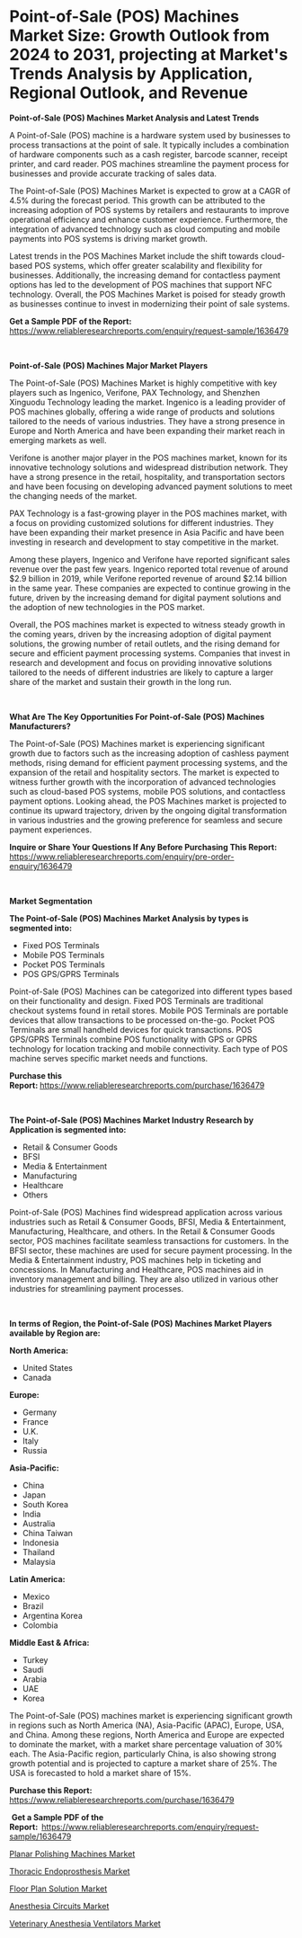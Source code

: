 <p><h1>Point-of-Sale (POS) Machines Market Size: Growth Outlook from 2024 to 2031, projecting at Market's Trends Analysis by Application, Regional Outlook, and Revenue</h1></p><p><strong>Point-of-Sale (POS) Machines Market Analysis and Latest Trends</strong></p>
<p><p>A Point-of-Sale (POS) machine is a hardware system used by businesses to process transactions at the point of sale. It typically includes a combination of hardware components such as a cash register, barcode scanner, receipt printer, and card reader. POS machines streamline the payment process for businesses and provide accurate tracking of sales data.</p><p>The Point-of-Sale (POS) Machines Market is expected to grow at a CAGR of 4.5% during the forecast period. This growth can be attributed to the increasing adoption of POS systems by retailers and restaurants to improve operational efficiency and enhance customer experience. Furthermore, the integration of advanced technology such as cloud computing and mobile payments into POS systems is driving market growth.</p><p>Latest trends in the POS Machines Market include the shift towards cloud-based POS systems, which offer greater scalability and flexibility for businesses. Additionally, the increasing demand for contactless payment options has led to the development of POS machines that support NFC technology. Overall, the POS Machines Market is poised for steady growth as businesses continue to invest in modernizing their point of sale systems.</p></p>
<p><strong>Get a Sample PDF of the Report:&nbsp;</strong> <a href="https://www.reliableresearchreports.com/enquiry/request-sample/1636479">https://www.reliableresearchreports.com/enquiry/request-sample/1636479</a></p>
<p>&nbsp;</p>
<p><strong>Point-of-Sale (POS) Machines Major Market Players</strong></p>
<p><p>The Point-of-Sale (POS) Machines Market is highly competitive with key players such as Ingenico, Verifone, PAX Technology, and Shenzhen Xinguodu Technology leading the market. Ingenico is a leading provider of POS machines globally, offering a wide range of products and solutions tailored to the needs of various industries. They have a strong presence in Europe and North America and have been expanding their market reach in emerging markets as well.</p><p>Verifone is another major player in the POS machines market, known for its innovative technology solutions and widespread distribution network. They have a strong presence in the retail, hospitality, and transportation sectors and have been focusing on developing advanced payment solutions to meet the changing needs of the market.</p><p>PAX Technology is a fast-growing player in the POS machines market, with a focus on providing customized solutions for different industries. They have been expanding their market presence in Asia Pacific and have been investing in research and development to stay competitive in the market.</p><p>Among these players, Ingenico and Verifone have reported significant sales revenue over the past few years. Ingenico reported total revenue of around $2.9 billion in 2019, while Verifone reported revenue of around $2.14 billion in the same year. These companies are expected to continue growing in the future, driven by the increasing demand for digital payment solutions and the adoption of new technologies in the POS market.</p><p>Overall, the POS machines market is expected to witness steady growth in the coming years, driven by the increasing adoption of digital payment solutions, the growing number of retail outlets, and the rising demand for secure and efficient payment processing systems. Companies that invest in research and development and focus on providing innovative solutions tailored to the needs of different industries are likely to capture a larger share of the market and sustain their growth in the long run.</p></p>
<p>&nbsp;</p>
<p><strong>What Are The Key Opportunities For Point-of-Sale (POS) Machines Manufacturers?</strong></p>
<p><p>The Point-of-Sale (POS) Machines market is experiencing significant growth due to factors such as the increasing adoption of cashless payment methods, rising demand for efficient payment processing systems, and the expansion of the retail and hospitality sectors. The market is expected to witness further growth with the incorporation of advanced technologies such as cloud-based POS systems, mobile POS solutions, and contactless payment options. Looking ahead, the POS Machines market is projected to continue its upward trajectory, driven by the ongoing digital transformation in various industries and the growing preference for seamless and secure payment experiences.</p></p>
<p><strong>Inquire or Share Your Questions If Any Before Purchasing This Report:</strong> <a href="https://www.reliableresearchreports.com/enquiry/pre-order-enquiry/1636479">https://www.reliableresearchreports.com/enquiry/pre-order-enquiry/1636479</a></p>
<p>&nbsp;</p>
<p><strong>Market Segmentation</strong></p>
<p><strong>The Point-of-Sale (POS) Machines Market Analysis by types is segmented into:</strong></p>
<p><ul><li>Fixed POS Terminals</li><li>Mobile POS Terminals</li><li>Pocket POS Terminals</li><li>POS GPS/GPRS Terminals</li></ul></p>
<p><p>Point-of-Sale (POS) Machines can be categorized into different types based on their functionality and design. Fixed POS Terminals are traditional checkout systems found in retail stores. Mobile POS Terminals are portable devices that allow transactions to be processed on-the-go. Pocket POS Terminals are small handheld devices for quick transactions. POS GPS/GPRS Terminals combine POS functionality with GPS or GPRS technology for location tracking and mobile connectivity. Each type of POS machine serves specific market needs and functions.</p></p>
<p><strong>Purchase this Report:&nbsp;</strong><a href="https://www.reliableresearchreports.com/purchase/1636479">https://www.reliableresearchreports.com/purchase/1636479</a></p>
<p>&nbsp;</p>
<p><strong>The Point-of-Sale (POS) Machines Market Industry Research by Application is segmented into:</strong></p>
<p><ul><li>Retail & Consumer Goods</li><li>BFSI</li><li>Media & Entertainment</li><li>Manufacturing</li><li>Healthcare</li><li>Others</li></ul></p>
<p><p>Point-of-Sale (POS) Machines find widespread application across various industries such as Retail & Consumer Goods, BFSI, Media & Entertainment, Manufacturing, Healthcare, and others. In the Retail & Consumer Goods sector, POS machines facilitate seamless transactions for customers. In the BFSI sector, these machines are used for secure payment processing. In the Media & Entertainment industry, POS machines help in ticketing and concessions. In Manufacturing and Healthcare, POS machines aid in inventory management and billing. They are also utilized in various other industries for streamlining payment processes.</p></p>
<p>&nbsp;</p>
<p><strong>In terms of Region, the Point-of-Sale (POS) Machines Market Players available by Region are:</strong></p>
<p>
    <p> <strong> North America: </strong>
        <ul>
            <li>United States</li>
            <li>Canada</li>
        </ul>
        </p> 
    <p> <strong> Europe: </strong>
        <ul>
            <li>Germany</li>
            <li>France</li>
            <li>U.K.</li>
            <li>Italy</li>
            <li>Russia</li>
        </ul>
        </p> 
    <p> <strong> Asia-Pacific: </strong>
        <ul>
            <li>China</li>
            <li>Japan</li>
            <li>South Korea</li>
            <li>India</li>
            <li>Australia</li>
            <li>China Taiwan</li>
            <li>Indonesia</li>
            <li>Thailand</li>
            <li>Malaysia</li>
        </ul>
        </p> 
    <p> <strong> Latin America: </strong>
        <ul>
            <li>Mexico</li>
            <li>Brazil</li>
            <li>Argentina Korea</li>
            <li>Colombia</li>
        </ul>
        </p> 
    <p> <strong> Middle East & Africa: </strong>
        <ul>
            <li>Turkey</li>
            <li>Saudi</li>
            <li>Arabia</li>
            <li>UAE</li>
            <li>Korea</li>
        </ul>
    </p>
    </p>
<p><p>The Point-of-Sale (POS) machines market is experiencing significant growth in regions such as North America (NA), Asia-Pacific (APAC), Europe, USA, and China. Among these regions, North America and Europe are expected to dominate the market, with a market share percentage valuation of 30% each. The Asia-Pacific region, particularly China, is also showing strong growth potential and is projected to capture a market share of 25%. The USA is forecasted to hold a market share of 15%.</p></p>
<p><strong>Purchase this Report: </strong><a href="https://www.reliableresearchreports.com/purchase/1636479">https://www.reliableresearchreports.com/purchase/1636479</a></p>
<p>&nbsp;<strong>Get a Sample PDF of the Report:&nbsp;&nbsp;</strong><a href="https://www.reliableresearchreports.com/enquiry/request-sample/1636479">https://www.reliableresearchreports.com/enquiry/request-sample/1636479</a></p>
<p><strong></strong></p>
<p><p><a href="https://github.com/Alonsoolds3wq1d81czn8rbol/Market-Research-Report-List-1/blob/main/planar-polishing-machines-market.md">Planar Polishing Machines Market</a></p><p><a href="https://medium.com/p/793472309893/edit">Thoracic Endoprosthesis Market</a></p><p><a href="https://github.com/RickHolmes3/Market-Research-Report-List-3/blob/main/floor-plan-solution-market.md">Floor Plan Solution Market</a></p><p><a href="https://medium.com/p/c6d2a2b5a269/edit">Anesthesia Circuits Market</a></p><p><a href="https://medium.com/p/167c798a60f8/edit">Veterinary Anesthesia Ventilators Market</a></p></p>